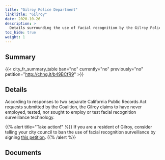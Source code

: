```yaml
---
title: "Gilroy Police Department"
linkTitle: "Gilroy"
date: 2020-10-26
description: >
  Details surrounding the use of facial recognition by the Gilroy Police Department.
toc_hide: true
weight: 1
---
```

## Summary
{{< city_fr_summary_table ban="no" currently="no" previously="no" petition="http://chng.it/b49BCfR9" >}}

## Details
According to responses to two separate California Public Records Act requests submitted by the Coalition, the Gilroy claims to have never employed, tested, nor sought to employ or test facial recognition surveillance technology.

{{% alert title="Take action!" %}}
If you are a resident of Gilroy, consider telling your city council to ban the use of facial recognition surveillance by signing [this petition](http://chng.it/b49BCfR9).
{{% /alert %}}

## Documents
